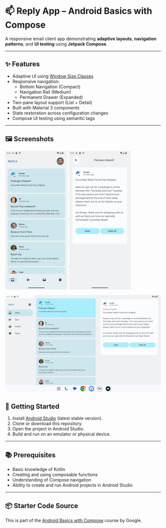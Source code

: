 # 📫 Reply App – Android Basics with Compose

A responsive email client app demonstrating **adaptive layouts**, **navigation patterns**, and **UI testing** using **Jetpack Compose**.

---

## ✨ Features

- Adaptive UI using [Window Size Classes](https://developer.android.com/guide/topics/large-screens/support-different-screen-sizes)
- Responsive navigation:
  - Bottom Navigation (Compact)
  - Navigation Rail (Medium)
  - Permanent Drawer (Expanded)
- Two-pane layout support (List + Detail)
- Built with Material 3 components
- State restoration across configuration changes
- Compose UI testing using semantic tags

---

## 🖼️ Screenshots

<p float="left">
  <img src="screenshots/img_1.png" width="40%" />
  <img src="screenshots/img_2.png" width="40%" />
</p>
<img src="screenshots/img.png" />

## 🚀 Getting Started

1. Install [Android Studio](https://developer.android.com/studio) (latest stable version).
2. Clone or download this repository.
3. Open the project in Android Studio.
4. Build and run on an emulator or physical device.

---

## 📚 Prerequisites

- Basic knowledge of Kotlin
- Creating and using composable functions
- Understanding of Compose navigation
- Ability to create and run Android projects in Android Studio

---

## 📦 Starter Code Source

This is part of the [Android Basics with Compose](https://developer.android.com/courses/android-basics-compose/course) course by Google.


